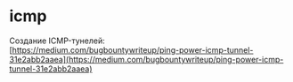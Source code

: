# icmp

Создание ICMP-тунелей:\
[https://medium.com/bugbountywriteup/ping-power-icmp-tunnel-31e2abb2aaea](https://medium.com/bugbountywriteup/ping-power-icmp-tunnel-31e2abb2aaea)
